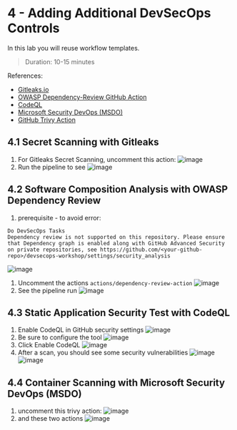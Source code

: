 # 4 - Adding Additional DevSecOps Controls
In this lab you will reuse workflow templates.
> Duration: 10-15 minutes

References:
- [Gitleaks.io](https://gitleaks.io/)
- [OWASP Dependency-Review GitHub Action](https://github.com/actions/dependency-review-action)
- [CodeQL](https://codeql.github.com/)
- [Microsoft Security DevOps (MSDO)](https://github.com/microsoft/security-devops-action)
- [GitHub Trivy Action](https://github.com/aquasecurity/trivy-action)

## 4.1 Secret Scanning with Gitleaks

1. For Gitleaks Secret Scanning, uncomment this action:
![image](https://github.com/devopsshield/devsecops-workshop/assets/112144174/0894fb96-77a9-4d16-96ac-b17a20d325f6)
1. Run the pipeline to see
![image](https://github.com/devopsshield/devsecops-workshop/assets/112144174/db223fc0-ce46-422a-a564-04aa9573dc4a)

## 4.2 Software Composition Analysis with OWASP Dependency Review

1. prerequisite - to avoid error:
```
Do DevSecOps Tasks
Dependency review is not supported on this repository. Please ensure that Dependency graph is enabled along with GitHub Advanced Security on private repositories, see https://github.com/<your-github-repo>/devsecops-workshop/settings/security_analysis
```
![image](https://github.com/devopsshield/devsecops-workshop/assets/112144174/6a37ed61-fb3e-4a64-adc6-1d9d64e1b51b)
1. Uncomment the actions ```actions/dependency-review-action```
![image](https://github.com/devopsshield/devsecops-workshop/assets/112144174/8b01c834-a9a5-4316-b2f8-0575828b5dc4)
1. See the pipeline run
![image](https://github.com/devopsshield/devsecops-workshop/assets/112144174/5a573256-dd04-4783-b91d-18e3016595da)

## 4.3 Static Application Security Test with CodeQL

1. Enable CodeQL in GitHub security settings
![image](https://github.com/devopsshield/devsecops-workshop/assets/112144174/49a1f30a-7485-4454-bf38-385d19660d32)
3. Be sure to configure the tool
![image](https://github.com/devopsshield/devsecops-workshop/assets/112144174/c2f5d15e-35dc-408c-9a34-bee0a70647e7)
4. Click Enable CodeQL
![image](https://github.com/devopsshield/devsecops-workshop/assets/112144174/d21d21dd-a839-4665-8807-9836172fcc1c)
6. After a scan, you should see some security vulnerabilities
![image](https://github.com/devopsshield/devsecops-workshop/assets/112144174/7bf6aeb6-5f64-4498-ab76-a166bb86c551)
![image](https://github.com/devopsshield/devsecops-workshop/assets/112144174/d74ea483-e82e-4dcc-aae0-6bab275487d7)

## 4.4 Container Scanning with Microsoft Security DevOps (MSDO)

1. uncomment this trivy action:
![image](https://github.com/devopsshield/devsecops-workshop/assets/112144174/0166f0c2-8219-4ad4-822e-ccd6bba6d235)
1. and these two actions
![image](https://github.com/devopsshield/devsecops-workshop/assets/112144174/f88b04ad-1408-4b19-8224-a1d5a39c25a4)

